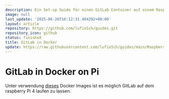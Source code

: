 ```yaml
---
description: Ein Set-up Guide für einen GitLab Container auf einem Raspberry Pi 4
image: null
last_update: '2025-06-26T16:12:31.404292+00:00'
layout: article
repository: https://github.com/lufixSch/guides.git
repository_icon: github
status: finished
title: GitLab in Docker
update: https://raw.githubusercontent.com/lufixSch/guides/main/Raspberry%20Pi/GitLab%20in%20Docker%20on%20Pi.md
---
```


# GitLab in Docker on Pi

Unter verwendung [dieses](https://hub.docker.com/r/ravermeister/gitlab/) Docker Images ist es möglich GitLab auf dem raspberry Pi 4 laufen zu lassen.